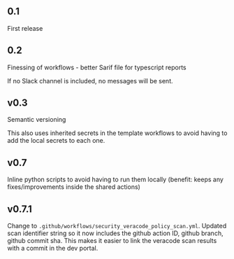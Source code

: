 ## 0.1
First release

## 0.2
Finessing of workflows - better Sarif file for typescript reports

If no Slack channel is included, no messages will be sent.


## v0.3
Semantic versioning

This also uses inherited secrets in the template workflows to avoid having to add the local secrets to each one.

## v0.7
Inline python scripts to avoid having to run them locally (benefit: keeps any fixes/improvements inside the shared actions)

## v0.7.1
Change to `.github/workflows/security_veracode_policy_scan.yml`. Updated scan identifier string so it now includes the github action ID, github branch, github commit sha. This makes it easier to link the veracode scan results with a commit in the dev portal.